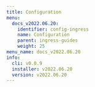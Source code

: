 ```yaml
---
title: Configuration
menu:
  docs_v2022.06.20:
    identifier: config-ingress
    name: Configuration
    parent: ingress-guides
    weight: 25
menu_name: docs_v2022.06.20
info:
  cli: v0.0.9
  installer: v2022.06.20
  version: v2022.06.20
---
```


